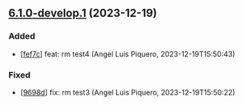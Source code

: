 ## [6.1.0-develop.1](https://github.com/alpiquero/nyx-test/tag/6.1.0-develop.1) (2023-12-19)

### Added

* [[fef7c](https://github.com/alpiquero/nyx-test/commit/fef7c4bc15e7e5d4706904217b5213f9ecd9f67a)] feat: rm test4
 (Angel Luis Piquero, 2023-12-19T15:50:43)

### Fixed

* [[9698d](https://github.com/alpiquero/nyx-test/commit/9698da79ca8e3f76c12b2417942843551be6aca5)] fix: rm test3
 (Angel Luis Piquero, 2023-12-19T15:50:22)

